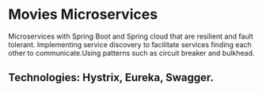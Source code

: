 # Movies Microservices 

Microservices with Spring Boot and Spring cloud that are resilient and fault tolerant. Implementing service discovery to facilitate services finding each other to communicate.Using patterns such as circuit breaker and bulkhead.

## Technologies: Hystrix, Eureka, Swagger.
